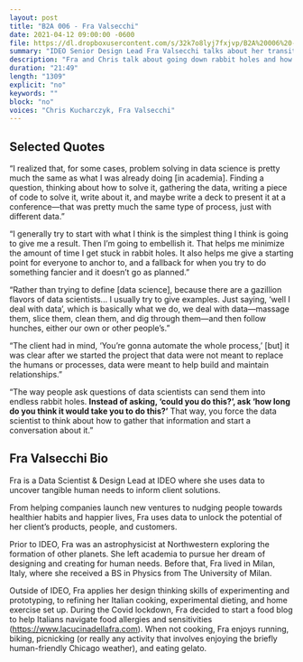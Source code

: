 ```yaml
---
layout: post
title: "B2A 006 - Fra Valsecchi"
date: 2021-04-12 09:00:00 -0600
file: https://dl.dropboxusercontent.com/s/32k7o8lyj7fxjvp/B2A%20006%20-%20Fra%20Valsecchi.mp3
summary: "IDEO Senior Design Lead Fra Valsecchi talks about her transition from astrophysics to data science, and why those two things aren't as different as it might seem."
description: "Fra and Chris talk about going down rabbit holes and how to ask data scientists questions."
duration: "21:49" 
length: "1309"
explicit: "no" 
keywords: ""
block: "no" 
voices: "Chris Kucharczyk, Fra Valsecchi"
---
```


## Selected Quotes

“I realized that, for some cases, problem solving in data science is pretty much the same as what I was already doing [in academia]. Finding a question, thinking about how to solve it, gathering the data, writing a piece of code to solve it, write about it, and maybe write a deck to present it at a conference—that was pretty much the same type of process, just with different data.”

“I generally try to start with what I think is the simplest thing I think is going to give me a result. Then I’m going to embellish it. That helps me minimize the amount of time I get stuck in rabbit holes. It also helps me give a starting point for everyone to anchor to, and a fallback for when you try to do something fancier and it doesn’t go as planned.”

“Rather than trying to define [data science], because there are a gazillion flavors of data scientists... I usually try to give examples. Just saying, ‘well I deal with data’, which is basically what we do, we deal with data—massage them, slice them, clean them, and dig through them—and then follow hunches, either our own or other people’s.”

“The client had in mind, ‘You’re gonna automate the whole process,’ [but] it was clear after we started the project that data were not meant to replace the humans or processes, data were meant to help build and maintain relationships.”

“The way people ask questions of data scientists can send them into endless rabbit holes. **Instead of asking, ‘could you do this?’, ask ‘how long do you think it would take you to do this?’** That way, you force the data scientist to think about how to gather that information and start a conversation about it.”


## Fra Valsecchi Bio

Fra is a Data Scientist & Design Lead at IDEO where she uses data to uncover tangible human needs to inform client solutions.

From helping companies launch new ventures to nudging people towards healthier habits and happier lives, Fra uses data to unlock the potential of her client’s products, people, and customers.

Prior to IDEO, Fra was an astrophysicist at Northwestern exploring the formation of other planets. She left academia to pursue her dream of designing and creating for human needs. Before that, Fra lived in Milan, Italy, where she received a BS in Physics from The University of Milan.

Outside of IDEO, Fra applies her design thinking skills of experimenting and prototyping, to refining her Italian cooking, experimental dieting, and home exercise set up. During the Covid lockdown, Fra decided to start a food blog to help Italians navigate food allergies and sensitivities (https://www.lacucinadellafra.com). When not cooking, Fra enjoys running, biking, picnicking (or really any activity that involves enjoying the briefly human-friendly Chicago weather), and eating gelato.